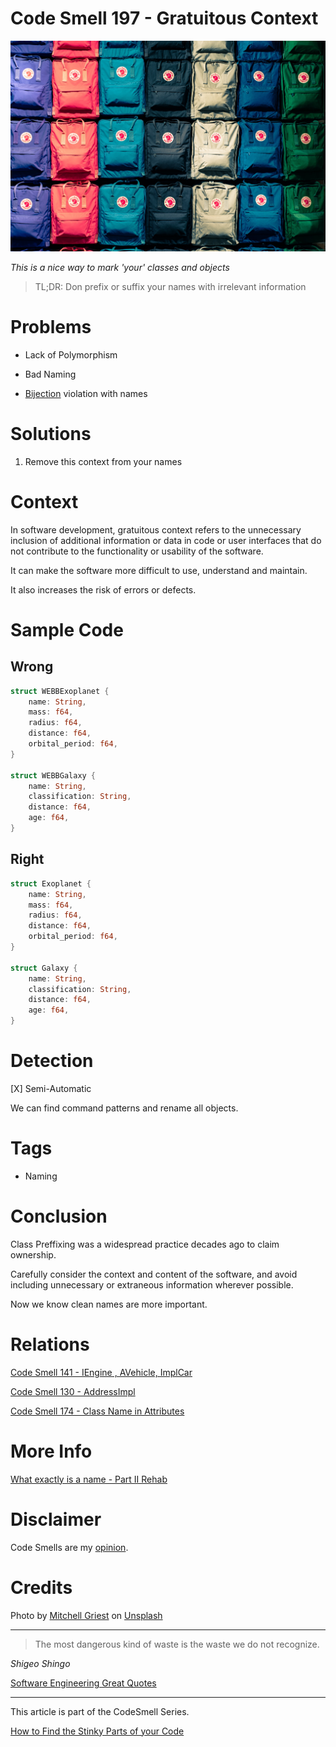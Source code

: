 # Code Smell 197 - Gratuitous Context
            
![Code Smell 197 - Gratuitous Context](Code%20Smell%20197%20-%20Gratuitous%20Context.jpg)

*This is a nice way to mark 'your' classes and objects*

> TL;DR: Don prefix or suffix your names with irrelevant information

# Problems

- Lack of Polymorphism

- Bad Naming

- [Bijection](https://github.com/mcsee/Software-Design-Articles/tree/main/Articles/Theory/The%20One%20and%20Only%20Software%20Design%20Principle/readme.md) violation with names

# Solutions

1. Remove this context from your names

# Context

In software development, gratuitous context refers to the unnecessary inclusion of additional information or data in code or user interfaces that do not contribute to the functionality or usability of the software.

It can make the software more difficult to use, understand and maintain.

It also increases the risk of errors or defects. 

# Sample Code

## Wrong

[Gist Url]: # (https://gist.github.com/mcsee/0e69debe5bcce802a00b09be29a1a668)
```rust
struct WEBBExoplanet {
    name: String,
    mass: f64, 
    radius: f64, 
    distance: f64, 
    orbital_period: f64, 
}

struct WEBBGalaxy {
    name: String,
    classification: String,
    distance: f64, 
    age: f64,
}
```

## Right

[Gist Url]: # (https://gist.github.com/mcsee/111aa1f4c0d67b3230f6166aadecd9d6)
```rust
struct Exoplanet {
    name: String,
    mass: f64, 
    radius: f64, 
    distance: f64, 
    orbital_period: f64, 
}

struct Galaxy {
    name: String,
    classification: String,
    distance: f64, 
    age: f64,
}
```

# Detection

[X] Semi-Automatic 

We can find command patterns and rename all objects.

# Tags

- Naming

# Conclusion

Class Preffixing was a widespread practice decades ago to claim ownership. 

Carefully consider the context and content of the software, and avoid including unnecessary or extraneous information wherever possible.

Now we know clean names are more important.

# Relations

[Code Smell 141 - IEngine , AVehicle, ImplCar](https://github.com/mcsee/Software-Design-Articles/tree/main/Articles/Code%20Smells/Code%20Smell%20141%20-%20IEngine%20,%20AVehicle,%20ImplCar/readme.md)

[Code Smell 130 - AddressImpl](https://github.com/mcsee/Software-Design-Articles/tree/main/Articles/Code%20Smells/Code%20Smell%20130%20-%20AddressImpl/readme.md)

[Code Smell 174 - Class Name in Attributes](https://github.com/mcsee/Software-Design-Articles/tree/main/Articles/Code%20Smells/Code%20Smell%20174%20-%20Class%20Name%20in%20Attributes/readme.md)

# More Info

[What exactly is a name - Part II Rehab](https://github.com/mcsee/Software-Design-Articles/tree/main/Articles/Theory/What%20exactly%20is%20a%20name%20-%20Part%20II%20Rehab/readme.md)

# Disclaimer

Code Smells are my [opinion](https://github.com/mcsee/Software-Design-Articles/tree/main/Articles/Blogging/I%20Wrote%20More%20than%2090%20Articles%20on%202021%20Here%20is%20What%20I%20Learned/readme.md).

# Credits

Photo by [Mitchell Griest](https://unsplash.com/es/@griestprojects) on [Unsplash](https://unsplash.com/photos/psDzkLlifxQ)
    
* * *

> The most dangerous kind of waste is the waste we do not recognize.

_Shigeo Shingo_
 
[Software Engineering Great Quotes](https://github.com/mcsee/Software-Design-Articles/tree/main/Articles/Quotes/Software%20Engineering%20Great%20Quotes/readme.md)

* * *

This article is part of the CodeSmell Series.

[How to Find the Stinky Parts of your Code](https://github.com/mcsee/Software-Design-Articles/tree/main/Articles/Code%20Smells/How%20to%20Find%20the%20Stinky%20parts%20of%20your%20Code/readme.md)